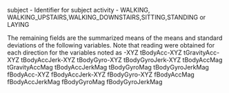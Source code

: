 subject  - Identifier for subject
activity - WALKING, WALKING_UPSTAIRS,WALKING_DOWNSTAIRS,SITTING,STANDING or LAYING

The remaining fields are the summarized means of the means and standard deviations of the following variables.
Note that reading were obtained for each direction for the variables noted as -XYZ 
tBodyAcc-XYZ
tGravityAcc-XYZ
tBodyAccJerk-XYZ
tBodyGyro-XYZ
tBodyGyroJerk-XYZ
tBodyAccMag
tGravityAccMag
tBodyAccJerkMag
tBodyGyroMag
tBodyGyroJerkMag
fBodyAcc-XYZ
fBodyAccJerk-XYZ
fBodyGyro-XYZ
fBodyAccMag
fBodyAccJerkMag
fBodyGyroMag
fBodyGyroJerkMag

